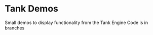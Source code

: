 Tank Demos
==========

Small demos to display functionality from the Tank Engine
Code is in branches
